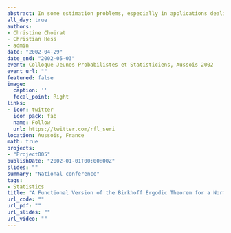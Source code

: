 ```yaml
---
abstract: In some estimation problems, especially in applications dealing with information theory, signal processing and biology, theory provides us with additional information allowing us to restrict the parameter space to a finite number of points. In this case, we speak of discrete parameter models. Even though the problem is quite old and has interesting connections with testing and model selection, asymptotic theory for these models has hardly ever been studied. Therefore, we discuss consistency, asymptotic distribution theory, information inequalities and their relations with efficiency and superefficiency for a general class of $m$-estimators.
all_day: true
authors:
- Christine Choirat
- Christian Hess
- admin
date: "2002-04-29"
date_end: "2002-05-03"
event: Colloque Jeunes Probabilistes et Statisticiens, Aussois 2002
event_url: ""
featured: false
image:
  caption: ''
  focal_point: Right
links:
- icon: twitter
  icon_pack: fab
  name: Follow
  url: https://twitter.com/rfl_seri
location: Aussois, France
math: true
projects:
- "Project005"
publishDate: "2002-01-01T00:00:00Z"
slides: ""
summary: "National conference"
tags:
- Statistics
title: "A Functional Version of the Birkhoff Ergodic Theorem for a Normal Integrand: A Variational Approach"
url_code: ""
url_pdf: ""
url_slides: ""
url_video: ""
---
```

